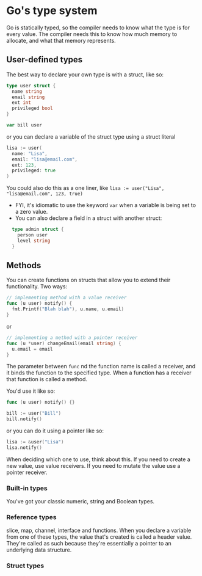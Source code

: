 # Go's type system

Go is statically typed, so the compiler needs to know what the type is for every value. The compiler needs this to know how much memory to allocate, and what that memory represents.

## User-defined types

The best way to declare your own type is with a struct, like so:

```go
type user struct {
  name string
  email string
  ext int
  privileged bool
}

var bill user
```

or you can declare a variable of the struct type using a struct literal

```go
lisa := user(
  name: "Lisa",
  email: "lisa@email.com",
  ext: 123,
  privileged: true
)

```

You could also do this as a one liner, like `lisa := user("Lisa", "lisa@email.com", 123, true)`

- FYI, it's idiomatic to use the keyword `var` when a variable is being set to a zero value.
- You can also declare a field in a struct with another struct:
  
```go
  type admin struct {
    person user
    level string
  }
```

## Methods

You can create functions on structs that allow you to extend their functionality. Two ways:

```go
// implementing method with a value receiver
func (u user) notify() {
  fmt.Printf("Blah blah"), u.name, u.email)
}
```

or 

```go 
// implementing a method with a pointer receiver
func (u *user) changeEmail(email string) {
  u.email = email
}
```

The parameter between `func` nd the function name is called a receiver, and it binds the function to the specified type. When a function has a receiver that function is called a method.

You'd use it like so:
```go
func (u user) notify() {}

bill := user("Bill")
bill.notify()
```

or you can do it using a pointer like so:

```go
lisa := &user("Lisa")
lisa.notify()
```

When deciding which one to use, think about this. If you need to create a new value, use value receivers. If you need to mutate the value use a pointer receiver.

### Built-in types
You've got your classic numeric, string and Boolean types.

### Reference types
slice, map, channel, interface and functions. When you declare a variable from one of these types, the value that's created is called a header value. They're called as such because they're essentially a pointer to an underlying data structure.

### Struct types